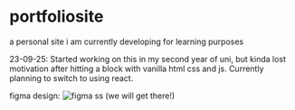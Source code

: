 # portfoliosite
 a personal site i am currently developing for learning purposes

 23-09-25: Started working on this in my second year of uni, but kinda lost motivation after hitting a block with vanilla html css and js. Currently planning to switch to using react.

figma design:
![figma ss](image.png)
(we will get there!)